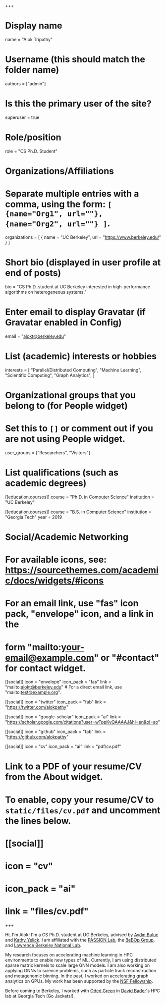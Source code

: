 +++
# Display name
name = "Alok Tripathy"

# Username (this should match the folder name)
authors = ["admin"]

# Is this the primary user of the site?
superuser = true

# Role/position
role = "CS Ph.D. Student"

# Organizations/Affiliations
#   Separate multiple entries with a comma, using the form: `[ {name="Org1", url=""}, {name="Org2", url=""} ]`.
organizations = [ { name = "UC Berkeley", url = "https://www.berkeley.edu/" } ]

# Short bio (displayed in user profile at end of posts)
bio = "CS Ph.D. student at UC Berkeley interested in high-performance algorithms on heterogeneous systems."

# Enter email to display Gravatar (if Gravatar enabled in Config)
email = "alokt@berkeley.edu"

# List (academic) interests or hobbies
interests = [
  "Parallel/Distributed Computing",
  "Machine Learning",
  "Scientific Computing",
  "Graph Analytics",
]

# Organizational groups that you belong to (for People widget)
#   Set this to `[]` or comment out if you are not using People widget.
user_groups = ["Researchers", "Visitors"]

# List qualifications (such as academic degrees)
[[education.courses]]
  course = "Ph.D. in Computer Science"
  institution = "UC Berkeley"

[[education.courses]]
  course = "B.S. in Computer Science"
  institution = "Georgia Tech"
  year = 2019

# Social/Academic Networking
# For available icons, see: https://sourcethemes.com/academic/docs/widgets/#icons
#   For an email link, use "fas" icon pack, "envelope" icon, and a link in the
#   form "mailto:your-email@example.com" or "#contact" for contact widget.

[[social]]
  icon = "envelope"
  icon_pack = "fas"
  link = "mailto:alokt@berkeley.edu"  # For a direct email link, use "mailto:test@example.org".

[[social]]
  icon = "twitter"
  icon_pack = "fab"
  link = "https://twitter.com/alokpathy"

[[social]]
  icon = "google-scholar"
  icon_pack = "ai"
  link = "https://scholar.google.com/citations?user=wTppKvQAAAAJ&hl=en&oi=ao"

[[social]]
  icon = "github"
  icon_pack = "fab"
  link = "https://github.com/alokpathy"

[[social]]
  icon = "cv"
  icon_pack = "ai"
  link = "pdf/cv.pdf"

# Link to a PDF of your resume/CV from the About widget.
# To enable, copy your resume/CV to `static/files/cv.pdf` and uncomment the lines below.
# [[social]]
#   icon = "cv"
#   icon_pack = "ai"
#   link = "files/cv.pdf"

+++

Hi, I'm Alok! I'm a CS Ph.D. student at UC Berkeley, advised by [Aydın Buluç](https://people.eecs.berkeley.edu/~aydin/index.html) and [Kathy Yelick](http://people.eecs.berkeley.edu/~yelick/). I am affiliated with the [PASSION Lab](https://passion.lbl.gov/), the [BeBOp Group](https://bebop.cs.berkeley.edu/), and [Lawrence Berkeley National Lab](https://www.lbl.gov/).

My research focuses on accelerating machine learning in HPC environments to enable new types of ML. Currently, I am using distributed sparse matrix kernels to scale large GNN models. I am also working on applying GNNs to science problems, such as particle track reconstruction and metagenomic binning. In the past, I worked on accelerating graph analytics on GPUs. My work has been supported by the [NSF Fellowship](https://www.nsfgrfp.org/).


Before coming to Berkeley, I worked with [Oded Green](https://scholar.google.com/citations?user=C_7l2roAAAAJ&hl=en) in [David Bader](https://davidbader.net/)'s HPC lab at Georgia Tech (Go Jackets!).
